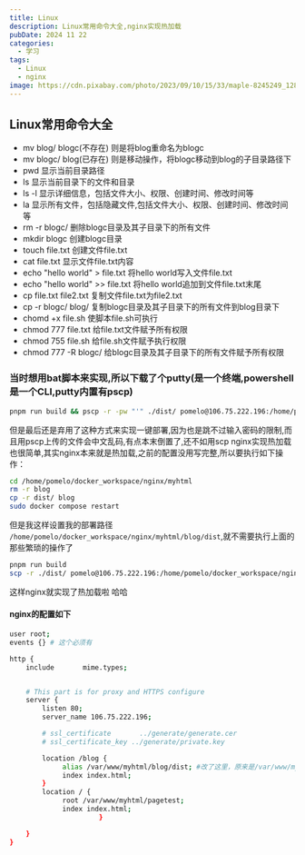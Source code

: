 ```yaml
---
title: Linux
description: Linux常用命令大全,nginx实现热加载
pubDate: 2024 11 22
categories:
  - 学习
tags:
  - Linux
  - nginx
image: https://cdn.pixabay.com/photo/2023/09/10/15/33/maple-8245249_1280.jpg
---
```


## Linux常用命令大全

- mv blog/ blogc(不存在) 则是将blog重命名为blogc
- mv blogc/ blog(已存在) 则是移动操作，将blogc移动到blog的子目录路径下
- pwd 显示当前目录路径
- ls 显示当前目录下的文件和目录
- ls -l 显示详细信息，包括文件大小、权限、创建时间、修改时间等
- la 显示所有文件，包括隐藏文件,包括文件大小、权限、创建时间、修改时间等
- rm -r blogc/ 删除blogc目录及其子目录下的所有文件
- mkdir blogc 创建blogc目录
- touch file.txt 创建文件file.txt
- cat file.txt 显示文件file.txt内容
- echo "hello world" > file.txt 将hello world写入文件file.txt
- echo "hello world" >> file.txt 将hello world追加到文件file.txt末尾
- cp file.txt file2.txt 复制文件file.txt为file2.txt
- cp -r blogc/ blog/ 复制blogc目录及其子目录下的所有文件到blog目录下
- chomd +x file.sh 使脚本file.sh可执行
- chmod 777 file.txt 给file.txt文件赋予所有权限
- chmod 755 file.sh 给file.sh文件赋予执行权限
- chmod 777 -R blogc/ 给blogc目录及其子目录下的所有文件赋予所有权限

### 当时想用bat脚本来实现,所以下载了个putty(是一个终端,powershell是一个CLI,putty内置有pscp)

```bash
pnpm run build && pscp -r -pw "'" ./dist/ pomelo@106.75.222.196:/home/pomelo/docker_workspace/nginx/myhtml/blog
```

但是最后还是弃用了这种方式来实现一键部署,因为也是跳不过输入密码的限制,而且用pscp上传的文件会中文乱码,有点本末倒置了,还不如用scp
nginx实现热加载也很简单,其实nginx本来就是热加载,之前的配置没用写完整,所以要执行如下操作：

```bash
cd /home/pomelo/docker_workspace/nginx/myhtml
rm -r blog
cp -r dist/ blog
sudo docker compose restart 
```

但是我这样设置我的部署路径 `/home/pomelo/docker_workspace/nginx/myhtml/blog/dist`,就不需要执行上面的那些繁琐的操作了

```bash
pnpm run build
scp -r ./dist/ pomelo@106.75.222.196:/home/pomelo/docker_workspace/nginx/myhtml/blog/dist
```

这样nginx就实现了热加载啦 哈哈

#### nginx的配置如下

```bash
user root;
events {} # 这个必须有

http {
    include       mime.types;


    # This part is for proxy and HTTPS configure
    server {
        listen 80;
        server_name 106.75.222.196;

        # ssl_certificate       ../generate/generate.cer
        # ssl_certificate_key ../generate/private.key

        location /blog {
             alias /var/www/myhtml/blog/dist; #改了这里，原来是/var/www/myhtml/blog
             index index.html;
        }
        location / {
             root /var/www/myhtml/pagetest;
             index index.html;
                      }

    }
}
```

